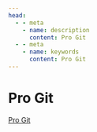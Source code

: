 ```yaml
---
head:
  - - meta
    - name: description
      content: Pro Git
  - - meta
    - name: keywords
      content: Pro Git
---
```


# Pro Git

[Pro Git](https://git-scm.com/book/zh/v2)


